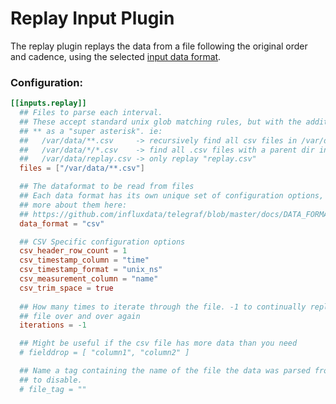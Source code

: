 # Replay Input Plugin

The replay plugin replays the data from a file following the original order and cadence,
using the selected [input data format](/docs/DATA_FORMATS_INPUT.md).


### Configuration:

```toml
[[inputs.replay]]
  ## Files to parse each interval.
  ## These accept standard unix glob matching rules, but with the addition of
  ## ** as a "super asterisk". ie:
  ##   /var/data/**.csv     -> recursively find all csv files in /var/data
  ##   /var/data/*/*.csv    -> find all .csv files with a parent dir in /var/data
  ##   /var/data/replay.csv -> only replay "replay.csv"
  files = ["/var/data/**.csv"]

  ## The dataformat to be read from files
  ## Each data format has its own unique set of configuration options, read
  ## more about them here:
  ## https://github.com/influxdata/telegraf/blob/master/docs/DATA_FORMATS_INPUT.md
  data_format = "csv"

  ## CSV Specific configuration options
  csv_header_row_count = 1
  csv_timestamp_column = "time"
  csv_timestamp_format = "unix_ns"
  csv_measurement_column = "name"
  csv_trim_space = true
  
  ## How many times to iterate through the file. -1 to continually replay the 
  ## file over and over again
  iterations = -1

  ## Might be useful if the csv file has more data than you need
  # fielddrop = [ "column1", "column2" ]

  ## Name a tag containing the name of the file the data was parsed from.  Leave empty
  ## to disable.
  # file_tag = ""
```
